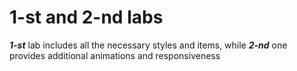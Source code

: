 # 1-st and 2-nd labs

**_1-st_** lab includes all the necessary styles and items, while **_2-nd_** one provides additional animations and responsiveness
